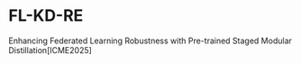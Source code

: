 # FL-KD-RE
Enhancing Federated Learning Robustness with Pre-trained Staged Modular Distillation[ICME2025]
